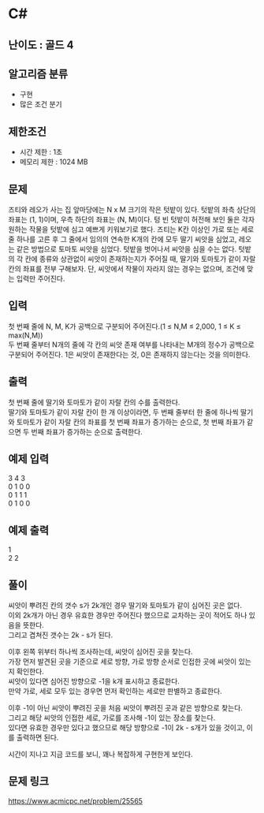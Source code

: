 # C#

## 난이도 : 골드 4

## 알고리즘 분류
  - 구현
  - 많은 조건 분기

## 제한조건
  - 시간 제한 : 1초
  - 메모리 제한 : 1024 MB

## 문제
즈티와 레오가 사는 집 앞마당에는 N x M 크기의 작은 텃밭이 있다. 텃밭의 좌측 상단의 좌표는 (1, 1)이며, 우측 하단의 좌표는 (N, M)이다. 텅 빈 텃밭이 허전해 보인 둘은 각자 원하는 작물을 텃밭에 심고 예쁘게 키워보기로 했다. 즈티는 K칸 이상인 가로 또는 세로 줄 하나를 고른 후 그 줄에서 임의의 연속한 K개의 칸에 모두 딸기 씨앗을 심었고, 레오는 같은 방법으로 토마토 씨앗을 심었다. 텃밭을 벗어나서 씨앗을 심을 수는 없다. 텃밭의 각 칸에 종류와 상관없이 씨앗이 존재하는지가 주어질 때, 딸기와 토마토가 같이 자랄 칸의 좌표를 전부 구해보자. 단, 씨앗에서 작물이 자라지 않는 경우는 없으며, 조건에 맞는 입력만 주어진다.<br/>


## 입력
첫 번째 줄에 N, M, K가 공백으로 구분되어 주어진다.(1 ≤ N,M ≤ 2,000, 1 ≤ K ≤ max(N,M))<br/>
두 번째 줄부터 N개의 줄에 각 칸의 씨앗 존재 여부를 나타내는 M개의 정수가 공백으로 구분되어 주어진다. 1은 씨앗이 존재한다는 것, 0은 존재하지 않는다는 것을 의미한다.<br/>


## 출력
첫 번째 줄에 딸기와 토마토가 같이 자랄 칸의 수를 출력한다.<br/>
딸기와 토마토가 같이 자랄 칸이 한 개 이상이라면, 두 번째 줄부터 한 줄에 하나씩 딸기와 토마토가 같이 자랄 칸의 좌표를 첫 번째 좌표가 증가하는 순으로, 첫 번째 좌표가 같으면 두 번째 좌표가 증가하는 순으로 출력한다.<br/>


## 예제 입력
3 4 3<br/>
0 1 0 0<br/>
0 1 1 1<br/>
0 1 0 0<br/>


## 예제 출력
1<br/>
2 2<br/>


## 풀이
씨앗이 뿌려진 칸의 갯수 s가 2k개인 경우 딸기와 토마토가 같이 심어진 곳은 없다.<br/>
이외 2k개가 아닌 경우 유효한 경우만 주어진다 했으므로 교차하는 곳이 적어도 하나 있음을 뜻한다.<br/>
그리고 겹쳐진 갯수는 2k - s가 된다.<br/>


이후 왼쪽 위부터 하나씩 조사하는데, 씨앗이 심어진 곳을 찾는다.<br/>
가장 먼저 발견된 곳을 기준으로 세로 방향, 가로 방향 순서로 인접한 곳에 씨앗이 있는지 확인한다.<br/>
씨앗이 있다면 심어진 방향으로 -1을 k개 표시하고 종료한다.<br/>
만약 가로, 세로 모두 있는 경우면 먼저 확인하는 세로만 판별하고 종료한다.<br/>


이후 -1이 아닌 씨앗이 뿌려진 곳을 처음 씨앗이 뿌려진 곳과 같은 방향으로 찾는다.<br/>
그리고 해당 씨앗의 인접한 세로, 가로를 조사해 -1이 있는 장소를 찾는다.<br/>
있다면 유효한 경우만 있다고 했으므로 해당 방향으로 -1이 2k - s개가 있을 것이고, 이를 출력하면 된다.<br/>


시간이 지나고 지금 코드를 보니, 꽤나 복잡하게 구현한게 보인다.<br/>


## 문제 링크
https://www.acmicpc.net/problem/25565